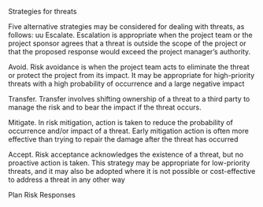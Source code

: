 Strategies for threats


Five alternative strategies may be considered for dealing with threats, as follows:
uu Escalate. Escalation is appropriate when the project team or the project sponsor agrees that a threat is outside 
the scope of the project or that the proposed response would exceed the project manager’s authority.

Avoid. Risk avoidance is when the project team acts to eliminate the threat or protect the project from its 
impact. It may be appropriate for high-priority threats with a high probability of occurrence and a large negative 
impact

Transfer. Transfer involves shifting ownership of a threat to a third party to manage the risk and to bear the 
impact if the threat occurs.

Mitigate. In risk mitigation, action is taken to reduce the probability of occurrence and/or impact of a threat. Early 
mitigation action is often more effective than trying to repair the damage after the threat has occurred

Accept. Risk acceptance acknowledges the existence of a threat, but no proactive action is taken. This strategy 
may be appropriate for low-priority threats, and it may also be adopted where it is not possible or cost-effective 
to address a threat in any other way




 Plan Risk Responses
 
 
